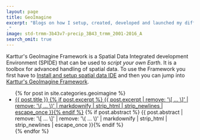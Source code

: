 ```yaml
---
layout: page
title: GeoImagine
excerpt: "Blogs on how I setup, created, developed and launched my different blogs.
."
image: std-trmm-3b43v7-precip_3B43_trmm_2001-2016_A
search_omit: true
---
```


Karttur's GeoImagine Framework is a Spatial Data Integrated development Environment (SPIDE) that can be used to _script your own Earth_. It is a toolbox for advanced handling of spatial data. To use the Framework you first have to [Install and setup spatial data IDE](https://karttur.github.io/setup-ide/) and then you can jump into [Karttur's GeoImagine Framework](https://karttur.github.io/geoimagine/).

<ul class="post-list">
{% for post in site.categories.geoimagine %}
<li><article><a href="{{ post.karttururl }}">{{ post.title }} {% if post.excerpt %} <span class="excerpt">{{ post.excerpt | remove: '\[ ... \]' | remove: '\( ... \)' | markdownify | strip_html | strip_newlines | escape_once }}</span>{% endif %}</a>
  {% if post.abstract %} <span class="excerpt">{{ post.abstract | remove: '\[ ... \]' | remove: '\( ... \)' | markdownify | strip_html | strip_newlines | escape_once }}</span>{% endif %}
</article></li>
{% endfor %}
</ul>

